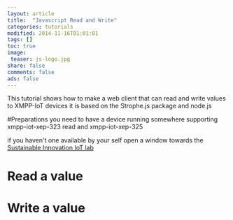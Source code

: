 ```yaml
---
layout: article
title:  "Javascript Read and Write"
categories: tutorials
modified: 2014-11-16T01:01:01
tags: []
toc: true
image:
 teaser: js-logo.jpg
share: false
comments: false
ads: false
---
```


This tutorial shows how to make a web client that can read and write values to XMPP-IoT devices it is based on the Strophe.js package and node.js

#Preparations
you need to have a device running somewhere supporting xmpp-iot-xep-323 read and  xmpp-iot-xep-325

if you haven't one available by your self open a window towards the [Sustainable Innovation IoT lab](http://sust.se/iot-lab.html)

# Read a value

# Write a value

